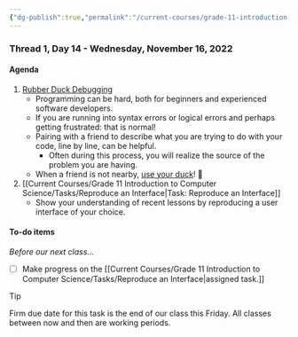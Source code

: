 ```yaml
---
{"dg-publish":true,"permalink":"/current-courses/grade-11-introduction-to-computer-science/section-1/thread-1/day-14/","dgHomeLink":false}
---
```


### Thread 1, Day 14 - Wednesday, November 16, 2022

#### Agenda

1. [Rubber Duck Debugging](https://rubberduckdebugging.com)
	- Programming can be hard, both for beginners and experienced software developers.
	- If you are running into syntax errors or logical errors and perhaps getting frustrated: that is normal!
	- Pairing with a friend to describe what you are trying to do with your code, line by line, can be helpful.
		- Often during this process, you will realize the source of the problem you are having.
	- When a friend is not nearby, [use your duck](https://rubberduckdebugging.com)! 🦆
2. [[Current Courses/Grade 11 Introduction to Computer Science/Tasks/Reproduce an Interface|Task: Reproduce an Interface]]
	- Show your understanding of recent lessons by reproducing a user interface of your choice.
	  
#### To-do items
*Before our next class...*
- [ ] Make progress on the [[Current Courses/Grade 11 Introduction to Computer Science/Tasks/Reproduce an Interface|assigned task.]]

> [!TIP]
> Firm due date for this task is the end of our class this Friday.
> All classes between now and then are working periods.